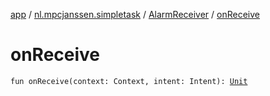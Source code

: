 [app](../../index.md) / [nl.mpcjanssen.simpletask](../index.md) / [AlarmReceiver](index.md) / [onReceive](.)

# onReceive

`fun onReceive(context: Context, intent: Intent): `[`Unit`](https://kotlinlang.org/api/latest/jvm/stdlib/kotlin/-unit/index.html)